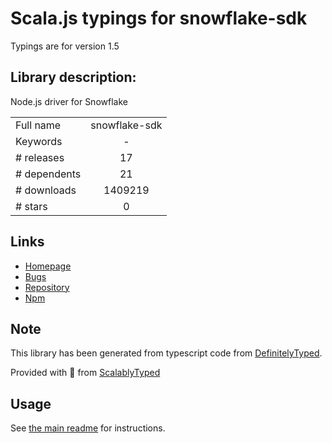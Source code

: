 
# Scala.js typings for snowflake-sdk

Typings are for version 1.5

## Library description:
Node.js driver for Snowflake

|                    |                 |
| ------------------ | :-------------: |
| Full name          | snowflake-sdk |
| Keywords           | - |
| # releases         | 17 |
| # dependents       | 21 |
| # downloads        | 1409219 |
| # stars            | 0 |

## Links
- [Homepage](https://github.com/snowflakedb/snowflake-connector-nodejs#readme)
- [Bugs](https://github.com/snowflakedb/snowflake-connector-nodejs/issues)
- [Repository](https://github.com/snowflakedb/snowflake-connector-nodejs)
- [Npm](https://www.npmjs.com/package/snowflake-sdk)
    


## Note
This library has been generated from typescript code from [DefinitelyTyped](https://definitelytyped.org).

Provided with :purple_heart: from [ScalablyTyped](https://github.com/oyvindberg/ScalablyTyped)

## Usage
See [the main readme](../../readme.md) for instructions.


